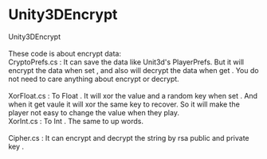 Unity3DEncrypt
==============

Unity3DEncrypt<br>
<br>
These code is about encrypt data:<br>
CryptoPrefs.cs : It can save the data like Unit3d's PlayerPrefs. But it will encrypt the data when set , and also will decrypt the data when get . You do not need to care anything about encrypt or decrypt.<br>
<br>
XorFloat.cs : To Float . It will xor the value and a random key when set . And when it get vaule it will xor the same key to recover. So it will make the player not easy to change the value when they play.<br>
XorInt.cs : To Int . The same to up words.<br>
<br>
Cipher.cs : It can encrypt and decrypt the string by rsa public and private key . <br>
<br>
